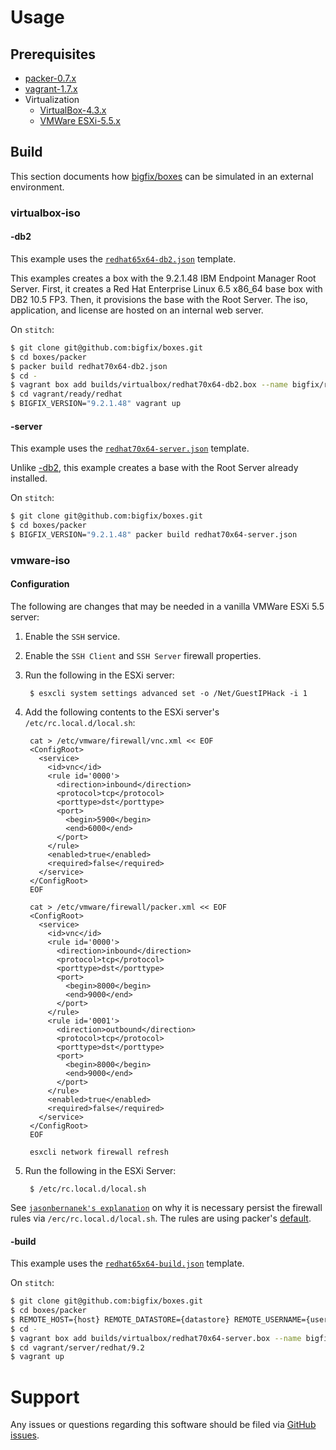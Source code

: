 # Usage
## Prerequisites
- [packer-0.7.x](http://www.packer.io/downloads.html)
- [vagrant-1.7.x](http://www.vagrantup.com/downloads.html)
- Virtualization
	- [VirtualBox-4.3.x](https://www.virtualbox.org/wiki/Downloads)
	- [VMWare ESXi-5.5.x](http://www.vmware.com/products/esxi-and-esx/)

## Build
This section documents how [bigfix/boxes](https://github.com/bigfix/boxes) can be simulated in an external environment.

### virtualbox-iso
#### -db2
This example uses the [`redhat65x64-db2.json`](redhat65x64-db2.json) template.

This examples creates a box with the 9.2.1.48 IBM Endpoint Manager Root Server. First, it creates a Red Hat Enterprise Linux 6.5 x86_64 base box with DB2 10.5 FP3. Then, it provisions the base with the Root Server. The iso, application, and license are hosted on an internal web server.

On `stitch`:

```bash
$ git clone git@github.com:bigfix/boxes.git
$ cd boxes/packer
$ packer build redhat70x64-db2.json
$ cd -
$ vagrant box add builds/virtualbox/redhat70x64-db2.box --name bigfix/redhat70x64-db2
$ cd vagrant/ready/redhat
$ BIGFIX_VERSION="9.2.1.48" vagrant up
```

#### -server
This example uses the [`redhat70x64-server.json`](redhat70x64-db2.json) template.

Unlike [-db2](#-db2), this example creates a base with the Root Server already installed.

On `stitch`:

```bash
$ git clone git@github.com:bigfix/boxes.git
$ cd boxes/packer
$ BIGFIX_VERSION="9.2.1.48" packer build redhat70x64-server.json
```

### vmware-iso
#### Configuration
The following are changes that may be needed in a vanilla VMWare ESXi 5.5 server:

1. Enable the `SSH` service.
2. Enable the `SSH Client` and `SSH Server` firewall properties.
3. Run the following in the ESXi server:

        $ esxcli system settings advanced set -o /Net/GuestIPHack -i 1
4. Add the following contents to the ESXi server's `/etc/rc.local.d/local.sh`:

        cat > /etc/vmware/firewall/vnc.xml << EOF
        <ConfigRoot>
          <service>
            <id>vnc</id>
            <rule id='0000'>
              <direction>inbound</direction>
              <protocol>tcp</protocol>
              <porttype>dst</porttype>
              <port>
                <begin>5900</begin>
                <end>6000</end>
              </port>
            </rule>
            <enabled>true</enabled>
            <required>false</required>
          </service>
        </ConfigRoot>
        EOF
        
        cat > /etc/vmware/firewall/packer.xml << EOF
        <ConfigRoot>
          <service>
            <id>vnc</id>
            <rule id='0000'>
              <direction>inbound</direction>
              <protocol>tcp</protocol>
              <porttype>dst</porttype>
              <port>
                <begin>8000</begin>
                <end>9000</end>
              </port>
            </rule>
            <rule id='0001'>
              <direction>outbound</direction>
              <protocol>tcp</protocol>
              <porttype>dst</porttype>
              <port>
                <begin>8000</begin>
                <end>9000</end>
              </port>
            </rule>
            <enabled>true</enabled>
            <required>false</required>
          </service>
        </ConfigRoot>
        EOF
        
        esxcli network firewall refresh
5. Run the following in the ESXi Server:

        $ /etc/rc.local.d/local.sh

See [`jasonbernanek's explanation`](https://gist.github.com/jasonberanek/4670943) on why it is necessary persist the firewall rules via `/erc/rc.local.d/local.sh`. The rules are using packer's [default](https://www.packer.io/docs/builders/vmware-iso.html).

#### -build
This example uses the [`redhat65x64-build.json`](redhat65x64-build.json) template.

On `stitch`:

```bash
$ git clone git@github.com:bigfix/boxes.git
$ cd boxes/packer
$ REMOTE_HOST={host} REMOTE_DATASTORE={datastore} REMOTE_USERNAME={username} REMOTE_PASSWORD={password} packer build --only=vmware-iso redhat65x64-build.json
$ cd -
$ vagrant box add builds/virtualbox/redhat70x64-server.box --name bigfix/redhat70x64-server92
$ cd vagrant/server/redhat/9.2
$ vagrant up
```

# Support
Any issues or questions regarding this software should be filed via [GitHub issues](https://github.com/bigfix/boxes/issues).
